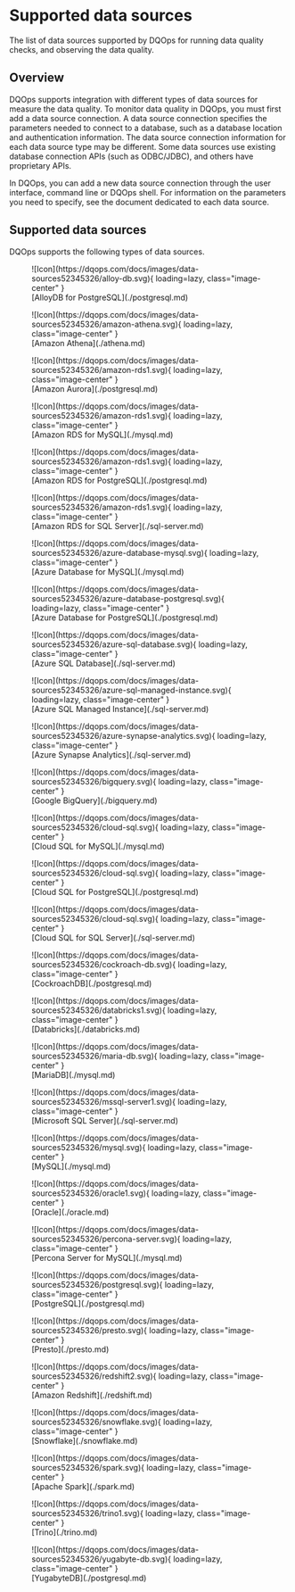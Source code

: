 # Supported data sources
The list of data sources supported by DQOps for running data quality checks, and observing the data quality.

## Overview 
DQOps supports integration with different types of data sources for measure the data quality.
To monitor data quality in DQOps, you must first add a data
source connection. A data source connection specifies the parameters needed to connect to a database, such as a database
location and authentication information. The data source connection information for each data source type may be different.
Some data sources use existing database connection APIs (such as ODBC/JDBC), and others have proprietary APIs.

In DQOps, you can add a new data source connection through the user interface, command line or DQOps shell. For information on the 
parameters you need to specify, see the document dedicated to each data source.

## Supported data sources

DQOps supports the following types of data sources.

<div markdown="1" class="four-divs-row">

<figure markdown class="four-divs-element">
  ![Icon](https://dqops.com/docs/images/data-sources52345326/alloy-db.svg){ loading=lazy, class="image-center" }
  <figcaption markdown>[AlloyDB for PostgreSQL](./postgresql.md)</figcaption>
</figure>

<figure markdown class="four-divs-element">
  ![Icon](https://dqops.com/docs/images/data-sources52345326/amazon-athena.svg){ loading=lazy, class="image-center" }
  <figcaption markdown>[Amazon Athena](./athena.md)</figcaption>
</figure>

<figure markdown class="four-divs-element">
  ![Icon](https://dqops.com/docs/images/data-sources52345326/amazon-rds1.svg){ loading=lazy, class="image-center" }
  <figcaption markdown>[Amazon Aurora](./postgresql.md)</figcaption>
</figure>

<figure markdown class="four-divs-element">
  ![Icon](https://dqops.com/docs/images/data-sources52345326/amazon-rds1.svg){ loading=lazy, class="image-center" }
  <figcaption markdown>[Amazon RDS for MySQL](./mysql.md)</figcaption>
</figure>

<figure markdown class="four-divs-element">
  ![Icon](https://dqops.com/docs/images/data-sources52345326/amazon-rds1.svg){ loading=lazy, class="image-center" }
  <figcaption markdown>[Amazon RDS for PostgreSQL](./postgresql.md)</figcaption>
</figure>

<figure markdown class="four-divs-element">
  ![Icon](https://dqops.com/docs/images/data-sources52345326/amazon-rds1.svg){ loading=lazy, class="image-center" }
  <figcaption markdown>[Amazon RDS for SQL Server](./sql-server.md)</figcaption>
</figure>

<figure markdown class="four-divs-element">
  ![Icon](https://dqops.com/docs/images/data-sources52345326/azure-database-mysql.svg){ loading=lazy, class="image-center" }
  <figcaption markdown>[Azure Database for MySQL](./mysql.md)</figcaption>
</figure>

<figure markdown class="four-divs-element">
  ![Icon](https://dqops.com/docs/images/data-sources52345326/azure-database-postgresql.svg){ loading=lazy, class="image-center" }
  <figcaption markdown>[Azure Database for PostgreSQL](./postgresql.md)</figcaption>
</figure>

<figure markdown class="four-divs-element">
  ![Icon](https://dqops.com/docs/images/data-sources52345326/azure-sql-database.svg){ loading=lazy, class="image-center" }
  <figcaption markdown>[Azure SQL Database](./sql-server.md)</figcaption>
</figure>

<figure markdown class="four-divs-element">
  ![Icon](https://dqops.com/docs/images/data-sources52345326/azure-sql-managed-instance.svg){ loading=lazy, class="image-center" }
  <figcaption markdown>[Azure SQL Managed Instance](./sql-server.md)</figcaption>
</figure>

<figure markdown class="four-divs-element">
  ![Icon](https://dqops.com/docs/images/data-sources52345326/azure-synapse-analytics.svg){ loading=lazy, class="image-center" }
  <figcaption markdown>[Azure Synapse Analytics](./sql-server.md)</figcaption>
</figure>

<figure markdown class="four-divs-element">
  ![Icon](https://dqops.com/docs/images/data-sources52345326/bigquery.svg){ loading=lazy, class="image-center" }
  <figcaption markdown>[Google BigQuery](./bigquery.md)</figcaption>
</figure>

<figure markdown class="four-divs-element">
  ![Icon](https://dqops.com/docs/images/data-sources52345326/cloud-sql.svg){ loading=lazy, class="image-center" }
  <figcaption markdown>[Cloud SQL for MySQL](./mysql.md)</figcaption>
</figure>

<figure markdown class="four-divs-element">
  ![Icon](https://dqops.com/docs/images/data-sources52345326/cloud-sql.svg){ loading=lazy, class="image-center" }
  <figcaption markdown>[Cloud SQL for PostgreSQL](./postgresql.md)</figcaption>
</figure>

<figure markdown class="four-divs-element">
  ![Icon](https://dqops.com/docs/images/data-sources52345326/cloud-sql.svg){ loading=lazy, class="image-center" }
  <figcaption markdown>[Cloud SQL for SQL Server](./sql-server.md)</figcaption>
</figure>

<figure markdown class="four-divs-element">
  ![Icon](https://dqops.com/docs/images/data-sources52345326/cockroach-db.svg){ loading=lazy, class="image-center" }
  <figcaption markdown>[CockroachDB](./postgresql.md)</figcaption>
</figure>

<figure markdown class="four-divs-element">
  ![Icon](https://dqops.com/docs/images/data-sources52345326/databricks1.svg){ loading=lazy, class="image-center" }
  <figcaption markdown>[Databricks](./databricks.md)</figcaption>
</figure>

<figure markdown class="four-divs-element">
  ![Icon](https://dqops.com/docs/images/data-sources52345326/maria-db.svg){ loading=lazy, class="image-center" }
  <figcaption markdown>[MariaDB](./mysql.md)</figcaption>
</figure>

<figure markdown class="four-divs-element">
  ![Icon](https://dqops.com/docs/images/data-sources52345326/mssql-server1.svg){ loading=lazy, class="image-center" }
  <figcaption markdown>[Microsoft SQL Server](./sql-server.md)</figcaption>
</figure>

<figure markdown class="four-divs-element">
  ![Icon](https://dqops.com/docs/images/data-sources52345326/mysql.svg){ loading=lazy, class="image-center" }
  <figcaption markdown>[MySQL](./mysql.md)</figcaption>
</figure>

<figure markdown class="four-divs-element">
  ![Icon](https://dqops.com/docs/images/data-sources52345326/oracle1.svg){ loading=lazy, class="image-center" }
  <figcaption markdown>[Oracle](./oracle.md)</figcaption>
</figure>

<figure markdown class="four-divs-element">
  ![Icon](https://dqops.com/docs/images/data-sources52345326/percona-server.svg){ loading=lazy, class="image-center" }
  <figcaption markdown>[Percona Server for MySQL](./mysql.md)</figcaption>
</figure>

<figure markdown class="four-divs-element">
  ![Icon](https://dqops.com/docs/images/data-sources52345326/postgresql.svg){ loading=lazy, class="image-center" }
  <figcaption markdown>[PostgreSQL](./postgresql.md)</figcaption>
</figure>

<figure markdown class="four-divs-element">
  ![Icon](https://dqops.com/docs/images/data-sources52345326/presto.svg){ loading=lazy, class="image-center" }
  <figcaption markdown>[Presto](./presto.md)</figcaption>
</figure>

<figure markdown class="four-divs-element">
  ![Icon](https://dqops.com/docs/images/data-sources52345326/redshift2.svg){ loading=lazy, class="image-center" }
  <figcaption markdown>[Amazon Redshift](./redshift.md)</figcaption>
</figure>

<figure markdown class="four-divs-element">
  ![Icon](https://dqops.com/docs/images/data-sources52345326/snowflake.svg){ loading=lazy, class="image-center" }
  <figcaption markdown>[Snowflake](./snowflake.md)</figcaption>
</figure>

<figure markdown class="four-divs-element">
  ![Icon](https://dqops.com/docs/images/data-sources52345326/spark.svg){ loading=lazy, class="image-center" }
  <figcaption markdown>[Apache Spark](./spark.md)</figcaption>
</figure>

<figure markdown class="four-divs-element">
  ![Icon](https://dqops.com/docs/images/data-sources52345326/trino1.svg){ loading=lazy, class="image-center" }
  <figcaption markdown>[Trino](./trino.md)</figcaption>
</figure>

<figure markdown class="four-divs-element">
  ![Icon](https://dqops.com/docs/images/data-sources52345326/yugabyte-db.svg){ loading=lazy, class="image-center" }
  <figcaption markdown>[YugabyteDB](./postgresql.md)</figcaption>
</figure>

<div class="four-divs-element"></div>
<div class="four-divs-element"></div>
<div class="four-divs-element"></div>

</div>
